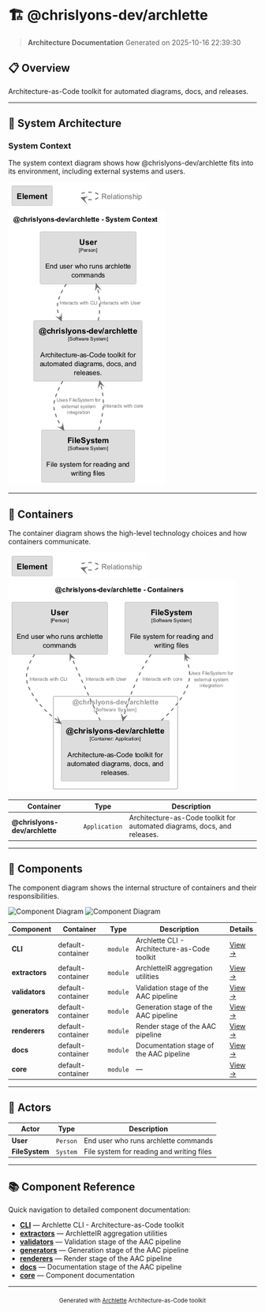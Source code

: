 # 🏗️ @chrislyons-dev/archlette

> **Architecture Documentation**
> Generated on 2025-10-16 22:39:30

## 📋 Overview

Architecture-as-Code toolkit for automated diagrams, docs, and releases.

---

## 📐 System Architecture

### System Context

The system context diagram shows how @chrislyons-dev/archlette fits into its environment, including external systems and users.

![System Context Diagram](./diagrams/structurizr-SystemContext-key.png)
![System Context Diagram](./diagrams/structurizr-SystemContext.png)

---

## 🏢 Containers

The container diagram shows the high-level technology choices and how containers communicate.

![Container Diagram](./diagrams/structurizr-Containers-key.png)
![Container Diagram](./diagrams/structurizr-Containers.png)

<table>
<thead>
<tr>
<th>Container</th>
<th>Type</th>
<th>Description</th>
</tr>
</thead>
<tbody>
<tr>
<td><strong>@chrislyons-dev/archlette</strong></td>
<td><code>Application</code></td>
<td>Architecture-as-Code toolkit for automated diagrams, docs, and releases.</td>
</tr>
</tbody>
</table>


---

## 🧩 Components

The component diagram shows the internal structure of containers and their responsibilities.

![Component Diagram](../diagrams/structurizr-Components__chrislyons_dev_archlette-key.png)
![Component Diagram](../diagrams/structurizr-Components__chrislyons_dev_archlette.png)

<table>
<thead>
<tr>
<th>Component</th>
<th>Container</th>
<th>Type</th>
<th>Description</th>
<th>Details</th>
</tr>
</thead>
<tbody>
<tr>
<td><strong>CLI</strong></td>
<td>default-container</td>
<td><code>module</code></td>
<td>Archlette CLI - Architecture-as-Code toolkit</td>
<td><a href="./cli.md">View →</a></td>
</tr>
<tr>
<td><strong>extractors</strong></td>
<td>default-container</td>
<td><code>module</code></td>
<td>ArchletteIR aggregation utilities</td>
<td><a href="./extractors.md">View →</a></td>
</tr>
<tr>
<td><strong>validators</strong></td>
<td>default-container</td>
<td><code>module</code></td>
<td>Validation stage of the AAC pipeline</td>
<td><a href="./validators.md">View →</a></td>
</tr>
<tr>
<td><strong>generators</strong></td>
<td>default-container</td>
<td><code>module</code></td>
<td>Generation stage of the AAC pipeline</td>
<td><a href="./generators.md">View →</a></td>
</tr>
<tr>
<td><strong>renderers</strong></td>
<td>default-container</td>
<td><code>module</code></td>
<td>Render stage of the AAC pipeline</td>
<td><a href="./renderers.md">View →</a></td>
</tr>
<tr>
<td><strong>docs</strong></td>
<td>default-container</td>
<td><code>module</code></td>
<td>Documentation stage of the AAC pipeline</td>
<td><a href="./docs.md">View →</a></td>
</tr>
<tr>
<td><strong>core</strong></td>
<td>default-container</td>
<td><code>module</code></td>
<td>—</td>
<td><a href="./core.md">View →</a></td>
</tr>
</tbody>
</table>


---

## 👥 Actors

<table>
<thead>
<tr>
<th>Actor</th>
<th>Type</th>
<th>Description</th>
</tr>
</thead>
<tbody>
<tr>
<td><strong>User</strong></td>
<td><code>Person</code></td>
<td>End user who runs archlette commands</td>
</tr>
<tr>
<td><strong>FileSystem</strong></td>
<td><code>System</code></td>
<td>File system for reading and writing files</td>
</tr>
</tbody>
</table>


---

## 📚 Component Reference

Quick navigation to detailed component documentation:

- **[CLI](./cli.md)** — Archlette CLI - Architecture-as-Code toolkit
- **[extractors](./extractors.md)** — ArchletteIR aggregation utilities
- **[validators](./validators.md)** — Validation stage of the AAC pipeline
- **[generators](./generators.md)** — Generation stage of the AAC pipeline
- **[renderers](./renderers.md)** — Render stage of the AAC pipeline
- **[docs](./docs.md)** — Documentation stage of the AAC pipeline
- **[core](./core.md)** — Component documentation

---

<div align="center">
<sub>Generated with <a href="https://github.com/architectlabs/archlette">Archlette</a> Architecture-as-Code toolkit</sub>
</div>
